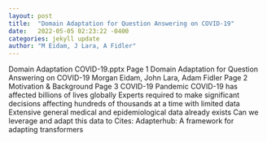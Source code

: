 ```yaml
---
layout: post
title:  "Domain Adaptation for Question Answering on COVID-19"
date:   2022-05-05 02:23:22 -0400
categories: jekyll update
author: "M Eidam, J Lara, A Fidler"
---
```

Domain Adaptation COVID-19.pptx Page 1 Domain Adaptation for Question Answering on COVID-19 Morgan Eidam, John Lara, Adam Fidler Page 2 Motivation & Background Page 3 COVID-19 Pandemic  COVID-19 has affected billions of lives globally  Experts required to make significant decisions affecting hundreds of thousands at a time with limited data  Extensive general medical and epidemiological data already exists  Can we leverage and adapt this data to Cites: Adapterhub: A framework for adapting transformers